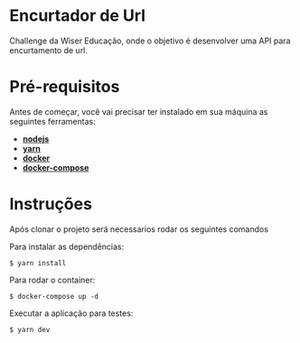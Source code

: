  # Encurtador de Url

Challenge da Wiser Educação, onde o objetivo é desenvolver uma API para encurtamento de url.

# Pré-requisitos

Antes de começar, você vai precisar ter instalado em sua máquina as seguintes ferramentas:

- [**nodejs**](https://nodejs.org/en/)
- [**yarn**](https://yarnpkg.com/)
- [**docker**](https://www.docker.com/)
- [**docker-compose**](https://docs.docker.com/compose/)

# Instruções
Após clonar o projeto será necessarios rodar os seguintes comandos

Para instalar as dependências:
```
$ yarn install
```

Para rodar o container:
```
$ docker-compose up -d
```

Executar a aplicação para testes:
```
$ yarn dev
```
